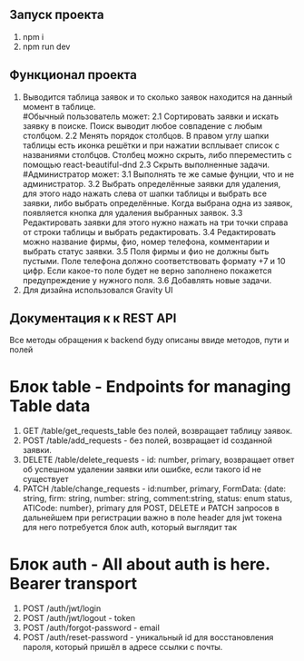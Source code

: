 ## Запуск проекта
1. npm i
2. npm run dev

## Функционал проекта
1. Выводится таблица заявок и то сколько заявок находится на данный момент в таблице.<br/> 
#Обычный пользователь может:
  2.1 Сортировать заявки и искать заявку в поиске. Поиск выводит любое совпадение с любым столбцом.
  2.2 Менять порядок столбцов. В правом углу шапки таблицы есть иконка решётки и при нажатии всплывает список с названиями столбцов. Столбец можно скрыть, либо ппереместить с помощью react-beautiful-dnd
  2.3 Скрыть выполненные задачи.
#Администратор может:
  3.1 Выполнять те же самые фунции, что и не администратор.
  3.2 Выбрать определённые заявки для удаления, для этого надо нажать слева от шапки таблицы и выбрать все заявки, либо выбрать определённые. Когда выбрана одна из заявок, появляется кнопка для удаления выбранных заявок.
  3.3 Редактировать заявки для этого нужно нажать на три точки справа от строки таблицы и выбрать редактировать.
  3.4 Редактировать можно название фирмы, фио, номер телефона, комментарии и выбрать статус заявки.
  3.5 Поля фирмы и фио не должны быть пустыми. Поле телефона должно соответствовать формату +7 и 10 цифр. Если какое-то поле будет не верно заполнено покажется предупреждение у нужного поля.
  3.6 Добавлять новые задачи.
4. Для дизайна использовался Gravity UI

## Документация к к REST API
Все методы обращения к backend буду описаны ввиде методов, пути и полей
# Блок table - Endpoints for managing Table data
1. GET /table/get_requests_table без полей, возвращает таблицу заявок.
2. POST /table/add_requests - без полей, возвращает id созданной заявки.
3. DELETE /table/delete_requests - id: number, primary, возвращает ответ об успешном удалении заявки или ошибке, если такого id не существует
4. PATCH /table/change_requests - id:number, primary, FormData: {date: string, firm: string, number: string, comment:string, status: enum status, ATICode: number}, primary
для POST, DELETE и PATCH запросов в дальнейшем при регистрации важно в поле header для jwt токена для него потребуется блок auth, который выглядит так
# Блок auth - All about auth is here. Bearer transport
1. POST /auth/jwt/login
2. POST /auth/jwt/logout - token
3. POST /auth/forgot-password - email
4. POST /auth/reset-password - уникальный id для восстановления пароля, который пришёл в адресе ссылки с почты.
